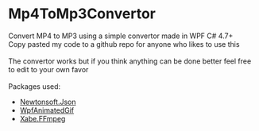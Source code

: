 # Mp4ToMp3Convertor

Convert MP4 to MP3 using a simple convertor made in WPF C# 4.7+<br />
Copy pasted my code to a github repo for anyone who likes to use this
<br />
<br />
The convertor works but if you think anything can be done better feel free to edit to your own favor
<br />
<br />
Packages used:
 - <a href=https://github.com/JamesNK/Newtonsoft.Json>Newtonsoft.Json</a>
 - <a href=https://github.com/XamlAnimatedGif/WpfAnimatedGif>WpfAnimatedGif</a>
 - <a href=https://github.com/tomaszzmuda/Xabe.FFmpeg>Xabe.FFmpeg</a>
